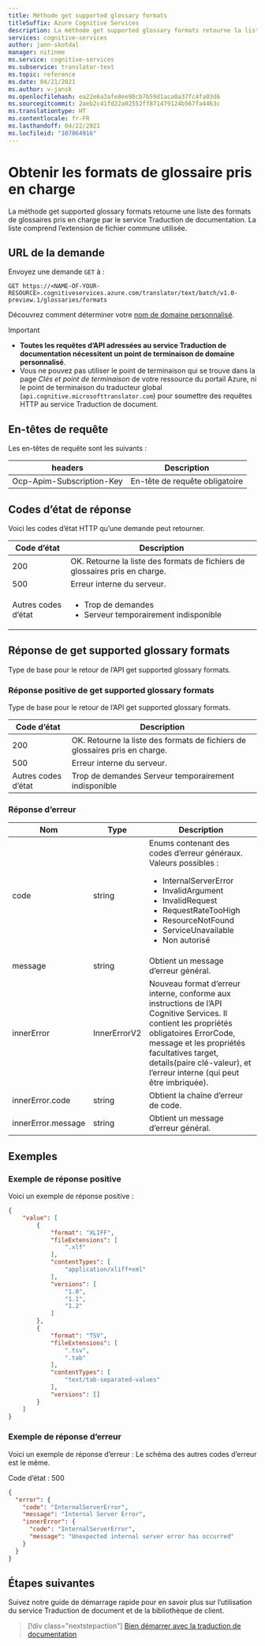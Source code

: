 ```yaml
---
title: Méthode get supported glossary formats
titleSuffix: Azure Cognitive Services
description: La méthode get supported glossary formats retourne la liste des formats de glossaires pris en charge.
services: cognitive-services
author: jann-skotdal
manager: nitinme
ms.service: cognitive-services
ms.subservice: translator-text
ms.topic: reference
ms.date: 04/21/2021
ms.author: v-jansk
ms.openlocfilehash: ea22e6a3afe8ee90cb7b59d1aca0a37fc4fa03d6
ms.sourcegitcommit: 2aeb2c41fd22a02552ff871479124b567fa4463c
ms.translationtype: HT
ms.contentlocale: fr-FR
ms.lasthandoff: 04/22/2021
ms.locfileid: "107864916"
---
```

# <a name="get-supported-glossary-formats"></a>Obtenir les formats de glossaire pris en charge

La méthode get supported glossary formats retourne une liste des formats de glossaires pris en charge par le service Traduction de documentation. La liste comprend l’extension de fichier commune utilisée.

## <a name="request-url"></a>URL de la demande

Envoyez une demande `GET` à :
```HTTP
GET https://<NAME-OF-YOUR-RESOURCE>.cognitiveservices.azure.com/translator/text/batch/v1.0-preview.1/glossaries/formats
```

Découvrez comment déterminer votre [nom de domaine personnalisé](../get-started-with-document-translation.md#find-your-custom-domain-name).

> [!IMPORTANT]
>
> * **Toutes les requêtes d’API adressées au service Traduction de documentation nécessitent un point de terminaison de domaine personnalisé**.
> * Vous ne pouvez pas utiliser le point de terminaison qui se trouve dans la page _Clés et point de terminaison_ de votre ressource du portail Azure, ni le point de terminaison du traducteur global (`api.cognitive.microsofttranslator.com`) pour soumettre des requêtes HTTP au service Traduction de document.

## <a name="request-headers"></a>En-têtes de requête

Les en-têtes de requête sont les suivants :

|headers|Description|
|--- |--- |
|Ocp-Apim-Subscription-Key|En-tête de requête obligatoire|

## <a name="response-status-codes"></a>Codes d’état de réponse

Voici les codes d’état HTTP qu’une demande peut retourner.

|Code d’état|Description|
|--- |--- |
|200|OK. Retourne la liste des formats de fichiers de glossaires pris en charge.|
|500|Erreur interne du serveur.|
|Autres codes d’état|<ul><li>Trop de demandes</li><li>Serveur temporairement indisponible</li></ul>|


## <a name="get-supported-glossary-formats-response"></a>Réponse de get supported glossary formats

Type de base pour le retour de l’API get supported glossary formats.

### <a name="successful-get-supported-glossary-formats-response"></a>Réponse positive de get supported glossary formats

Type de base pour le retour de l’API get supported glossary formats.

|Code d’état|Description|
|--- |--- |
|200|OK. Retourne la liste des formats de fichiers de glossaires pris en charge.|
|500|Erreur interne du serveur.|
|Autres codes d’état|Trop de demandes Serveur temporairement indisponible|

### <a name="error-response"></a>Réponse d’erreur

|Nom|Type|Description|
|--- |--- |--- |
|code|string|Enums contenant des codes d’erreur généraux. Valeurs possibles :<br/><ul><li>InternalServerError</li><li>InvalidArgument</li><li>InvalidRequest</li><li>RequestRateTooHigh</li><li>ResourceNotFound</li><li>ServiceUnavailable</li><li>Non autorisé</li></ul>|
|message|string|Obtient un message d’erreur général.|
|innerError|InnerErrorV2|Nouveau format d’erreur interne, conforme aux instructions de l’API Cognitive Services. Il contient les propriétés obligatoires ErrorCode, message et les propriétés facultatives target, details(paire clé-valeur), et l’erreur interne (qui peut être imbriquée).|
|innerError.code|string|Obtient la chaîne d’erreur de code.|
|innerError.message|string|Obtient un message d’erreur général.|

## <a name="examples"></a>Exemples

### <a name="example-successful-response"></a>Exemple de réponse positive

Voici un exemple de réponse positive :

```JSON
{
    "value": [
        {
            "format": "XLIFF",
            "fileExtensions": [
                ".xlf"
            ],
            "contentTypes": [
                "application/xliff+xml"
            ],
            "versions": [
                "1.0",
                "1.1",
                "1.2"
            ]
        },
        {
            "format": "TSV",
            "fileExtensions": [
                ".tsv",
                ".tab"
            ],
            "contentTypes": [
                "text/tab-separated-values"
            ],
            "versions": []
        }
    ]
}
```

### <a name="example-error-response"></a>Exemple de réponse d’erreur
Voici un exemple de réponse d’erreur : Le schéma des autres codes d’erreur est le même.

Code d’état : 500

```JSON
{
  "error": {
    "code": "InternalServerError",
    "message": "Internal Server Error",
    "innerError": {
      "code": "InternalServerError",
      "message": "Unexpected internal server error has occurred"
    }
  }
}
```

## <a name="next-steps"></a>Étapes suivantes

Suivez notre guide de démarrage rapide pour en savoir plus sur l’utilisation du service Traduction de document et de la bibliothèque de client.

> [!div class="nextstepaction"]
> [Bien démarrer avec la traduction de documentation](../get-started-with-document-translation.md)
